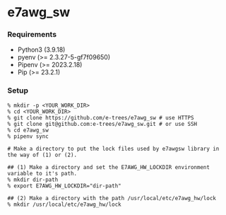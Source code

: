 # e7awg_sw

### Requirements

- Python3 (3.9.18)
- pyenv (>= 2.3.27-5-gf7f09650)
- Pipenv (>= 2023.2.18)
- Pip (>= 23.2.1)

### Setup

```
% mkdir -p <YOUR_WORK_DIR>
% cd <YOUR_WORK_DIR>
% git clone https://github.com/e-trees/e7awg_sw # use HTTPS
% git clone git@github.com:e-trees/e7awg_sw.git # or use SSH
% cd e7awg_sw
% pipenv sync

# Make a directory to put the lock files used by e7awgsw library in the way of (1) or (2).

## (1) Make a directory and set the E7AWG_HW_LOCKDIR environment variable to it's path.
% mkdir dir-path
% export E7AWG_HW_LOCKDIR="dir-path"

## (2) Make a directory with the path /usr/local/etc/e7awg_hw/lock
% mkdir /usr/local/etc/e7awg_hw/lock
```
